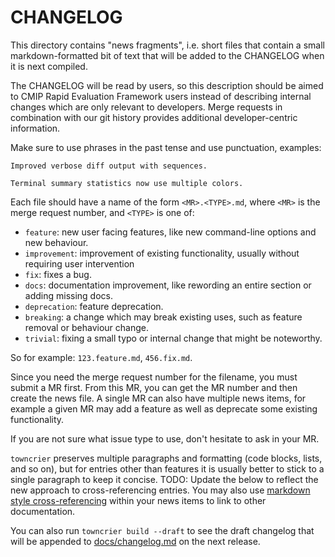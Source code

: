 # CHANGELOG

This directory contains "news fragments", i.e. short files that contain a small markdown-formatted bit of text that will be
added to the CHANGELOG when it is next compiled.

The CHANGELOG will be read by users,
so this description should be aimed to CMIP Rapid Evaluation Framework users
instead of describing internal changes which are only relevant to developers.
Merge requests in combination with our git history provides additional
developer-centric information.

Make sure to use phrases in the past tense and use punctuation, examples:

```
Improved verbose diff output with sequences.

Terminal summary statistics now use multiple colors.
```

Each file should have a name of the form `<MR>.<TYPE>.md`, where `<MR>` is the merge request number, and `<TYPE>` is one of:

* `feature`: new user facing features, like new command-line options and new behaviour.
* `improvement`: improvement of existing functionality, usually without requiring user intervention
* `fix`: fixes a bug.
* `docs`: documentation improvement, like rewording an entire section or adding missing docs.
* `deprecation`: feature deprecation.
* `breaking`: a change which may break existing uses, such as feature removal or behaviour change.
* `trivial`: fixing a small typo or internal change that might be noteworthy.

So for example: `123.feature.md`, `456.fix.md`.

Since you need the merge request number for the filename, you must submit a MR first.
From this MR, you can get the MR number and then create the news file.
A single MR can also have multiple news items,
for example a given MR may add a feature as well as deprecate some existing functionality.

If you are not sure what issue type to use, don't hesitate to ask in your MR.

`towncrier` preserves multiple paragraphs and formatting (code blocks, lists, and so on),
but for entries other than features
it is usually better to stick to a single paragraph to keep it concise.
TODO: Update the below to reflect the new approach to cross-referencing entries.
You may also use [markdown style cross-referencing](https://mkdocstrings.github.io/usage/#cross-references) within your news items to link to other
documentation.

You can also run `towncrier build --draft` to see the draft changelog that will be appended to [docs/changelog.md]()
on the next release.
